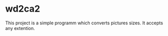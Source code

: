 # wd2ca2

This project is a simple programm which converts pictures sizes. It accepts any extention.
